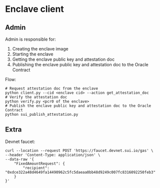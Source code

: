 # Enclave client

## Admin

Admin is responsible for:
1. Creating the enclave image
2. Starting the enclave
3. Getting the enclave public key and attestation doc
4. Publishing the enclave public key and attestation doc to the Oracle Contract

Flow:

```shell
# Request attestation doc from the enclave
python client.py --cid <enclave cid> --action get_attestation_doc
# Verify the attestation doc
python verify.py <pcr0 of the enclave> 
# Publish the enclave public key and attestation doc to the Oracle Contract
python sui_publish_attestation.py
```

## Extra

Devnet faucet:

```shell
curl --location --request POST 'https://faucet.devnet.sui.io/gas' \
--header 'Content-Type: application/json' \
--data-raw '{
    "FixedAmountRequest": {
        "recipient": "0xdce322a48d4649fa14490962c5fc5daeaa0bb48d9249c007fc8316092250feb3"
    }
}'
```
